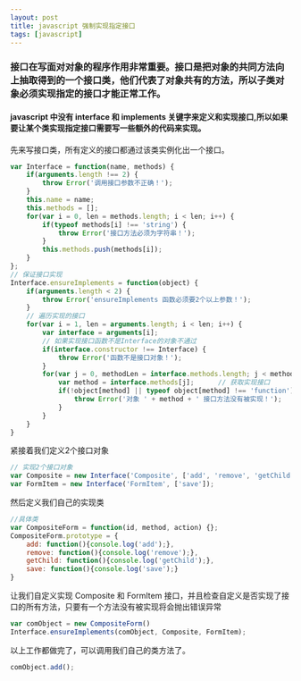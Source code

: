 ```yaml
---
layout: post
title: javascript 强制实现指定接口
tags: [javascript]
---
```


### 接口在写面对对象的程序作用非常重要。接口是把对象的共同方法向上抽取得到的一个接口类，他们代表了对象共有的方法，所以子类对象必须实现指定的接口才能正常工作。


#### javascript 中没有 interface 和 implements 关键字来定义和实现接口,所以如果要让某个类实现指定接口需要写一些额外的代码来实现。 

先来写接口类，所有定义的接口都通过该类实例化出一个接口。

```javascript
var Interface = function(name, methods) {
	if(arguments.length !== 2) {
		throw Error('调用接口参数不正确！');
	}
	this.name = name;
	this.methods = [];
	for(var i = 0, len = methods.length; i < len; i++) {
		if(typeof methods[i] !== 'string') {
			throw Error('接口方法必须为字符串！');
		}
		this.methods.push(methods[i]);
	}
};
// 保证接口实现
Interface.ensureImplements = function(object) {
	if(arguments.length < 2) {
		throw Error('ensureImplements 函数必须要2个以上参数！');
	}
	// 遍历实现的接口
	for(var i = 1, len = arguments.length; i < len; i++) {
		var interface = arguments[i];
		// 如果实现接口函数不是Interface的对象不通过
		if(interface.constructor !== Interface) {
			throw Error('函数不是接口对象！');
		}
		for(var j = 0, methodLen = interface.methods.length; j < methodLen; j++) {
			var method = interface.methods[j];		// 获取实现接口
			if(!object[method] || typeof object[method] !== 'function') {	// 检查接口是否有方法且是函数
				throw Error('对象 ' + method + ' 接口方法没有被实现！');
			}
		}
	}
}
```

紧接着我们定义2个接口对象

```javascript
// 实现2个接口对象
var Composite = new Interface('Composite', ['add', 'remove', 'getChild']);
var FormItem = new Interface('FormItem', ['save']);
```

然后定义我们自己的实现类

```javascript
//具体类
var CompositeForm = function(id, method, action) {};
CompositeForm.prototype = {
	add: function(){console.log('add');},
	remove: function(){console.log('remove');},
	getChild: function(){console.log('getChild');},
	save: function(){console.log('save');}
}
```

让我们自定义实现 Composite 和 FormItem 接口，并且检查自定义是否实现了接口的所有方法，只要有一个方法没有被实现将会抛出错误异常

```javascript
var comObject = new CompositeForm()
Interface.ensureImplements(comObject, Composite, FormItem);
```
以上工作都做完了，可以调用我们自己的类方法了。

```javascript
comObject.add();
```







